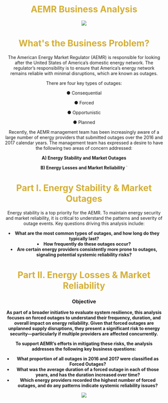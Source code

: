 
<center><h1 style="color:#D4AF37"> AEMR Business Analysis </h1>
<img src = "https://images.squarespace-cdn.com/content/v1/551972d8e4b0d571edc2e2c8/8f3abd33-0916-4415-9b24-593eea1d1e3c/Screen+Shot+2022-04-20+at+12.41.24+PM.png">
<h1 style="color:#D4AF37"> What's the Business Problem? </h1>

The American Energy Market Regulator (AEMR) is responsible for looking after the
United States of America’s domestic energy network. The regulator’s responsibility is to
ensure that America’s energy network remains reliable with minimal disruptions, which
are known as outages. 

There are four key types of outages:

● Consequential

● Forced 

● Opportunistic 

● Planned 

Recently, the AEMR management team has been increasingly aware of a large number
of energy providers that submitted outages over the 2016 and 2017 calendar years. The
management team has expressed a desire to have the following two areas of concern
addressed:

<b> A) Energy Stability and Market Outages
    <p>
B) Energy Losses and Market Reliability </b>`

<h1 style="color:#D4AF37"> Part I. Energy Stability & Market Outages </h1>

<p>
Energy stability is a top priority for the AEMR. To maintain energy security and market reliability, it is critical to understand the patterns and severity of outage events.
Key questions driving this analysis include:

<p>
<b>
<li>  What are the most common types of outages, and how long do they typically last?
<li>  How frequently do these outages occur?
<li>  Are certain energy providers consistently more prone to outages, signaling potential systemic reliability risks?
    
<p>

<h1 style="color:#D4AF37"> Part II. Energy Losses & Market Reliability </h1>

### Objective

As part of a broader initiative to evaluate system resilience, this analysis focuses on **forced outages** to understand their frequency, duration, and overall impact on energy reliability. Given that forced outages are **unplanned supply disruptions**, they present a significant risk to energy security—particularly if multiple providers are affected concurrently.

To support AEMR’s efforts in mitigating these risks, the analysis addresses the following key business questions:

- **What proportion of all outages in 2016 and 2017 were classified as Forced Outages?**
- **What was the average duration of a forced outage in each of those years, and has the duration increased over time?**
- **Which energy providers recorded the highest number of forced outages, and do any patterns indicate systemic reliability issues?**


    
<img src = "https://media.istockphoto.com/id/1281821795/photo/market-stock-graph-and-information-with-city-light-and-electricity-and-energy-facility-banner.jpg?s=612x612&w=0&k=20&c=RSN5LqeMW28HW10aA190_DWR5YJ5tG2wixHFPBV3uZE=">
